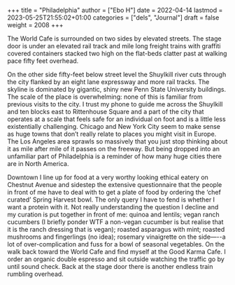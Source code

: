+++
title = "Philadelphia"
author = ["Ebo H"]
date = 2022-04-14
lastmod = 2023-05-25T21:55:02+01:00
categories = ["dels", "Journal"]
draft = false
weight = 2008
+++

The World Cafe is surrounded on two sides by elevated streets. The stage door is under an elevated rail track and mile long freight trains with graffiti covered containers stacked two high on the flat-beds clatter past at walking pace fifty feet overhead.

On the other side fifty-feet below street level the Shuylkill river cuts through the city flanked by an eight lane expressway and more rail tracks. The skyline is dominated by gigantic, shiny new Penn State University buildings. The scale of the place is overwhelming: none of this is familiar from previous visits to the city. I trust my phone to guide me across the Shuylkill and ten blocks east to Rittenhouse Square and a part of the city that operates at a scale that feels safe for an individual on foot and is a little less existentially challenging. Chicago and New York City seem to make sense as huge towns that don’t really relate to places you might visit in Europe. The Los Angeles area sprawls so massively that you just stop thinking about it as mile after mile of it passes on the freeway. But being dropped into an unfamiliar part of Philadelphia is a reminder of how many huge cities there are in North America.

Downtown  I line up for food at a very worthy looking ethical eatery on Chestnut Avenue and sidestep the extensive questionnaire that the people in front of me have to deal with to get a plate of food by ordering the ‘chef curated’ Spring Harvest bowl. The only query I have to fend is whether I want a protein with it. Not really understanding the question I decline and my curation is put together in front of me: quinoa and lentils; vegan ranch cucumbers (I briefly ponder WTF a non-vegan cucumber is but realise that it is the ranch dressing that is vegan); roasted asparagus with mint; roasted mushrooms and fingerlings (no idea); rosemary vinaigrette on the side—--a lot of over-complication and fuss for a bowl of seasonal vegetables. On the walk back toward the World Cafe and find myself at the Good Karma Cafe. I order an organic double espresso and sit outside watching the traffic go by until sound check. Back at the stage door there is another endless train rumbling overhead.
